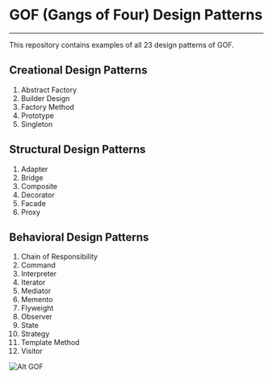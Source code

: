 # GOF (Gangs of Four) Design Patterns
---
This repository contains examples of all 23 design patterns of GOF.

## Creational Design Patterns
1. Abstract Factory
2. Builder Design
3. Factory Method
4. Prototype
5. Singleton

## Structural Design Patterns
1. Adapter
2. Bridge
3. Composite
4. Decorator
5. Facade
6. Proxy

## Behavioral Design Patterns
1. Chain of Responsibility
2. Command
3. Interpreter
4. Iterator
5. Mediator
6. Memento
7. Flyweight
8. Observer
9. State
10. Strategy
11. Template Method
12. Visitor

![Alt GOF](https://github.com/amanver16/ebooks_cheatsheets/blob/master/Images/GOF%20Design%20Patterns%20Classification.JPG)